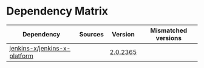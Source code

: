 # Dependency Matrix

Dependency | Sources | Version | Mismatched versions
---------- | ------- | ------- | -------------------
[jenkins-x/jenkins-x-platform](https://github.com/jenkins-x/jenkins-x-platform) |  | [2.0.2365](https://github.com/jenkins-x/jenkins-x-platform/releases/tag/v2.0.2365) | 
